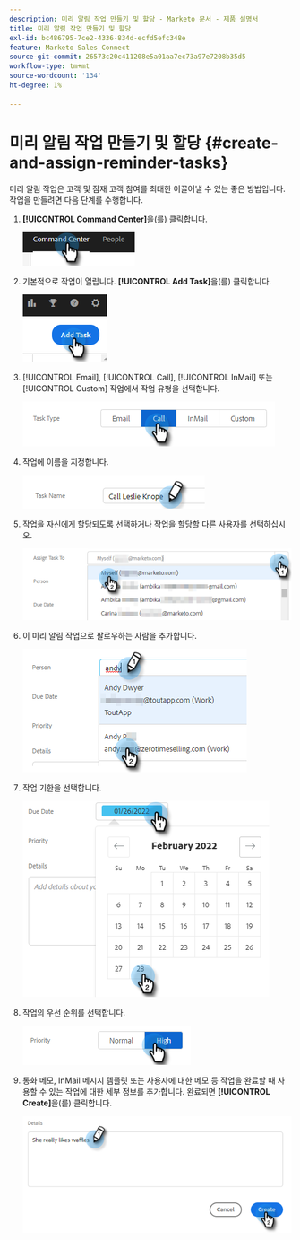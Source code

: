 ```yaml
---
description: 미리 알림 작업 만들기 및 할당 - Marketo 문서 - 제품 설명서
title: 미리 알림 작업 만들기 및 할당
exl-id: bc486795-7ce2-4336-834d-ecfd5efc348e
feature: Marketo Sales Connect
source-git-commit: 26573c20c411208e5a01aa7ec73a97e7208b35d5
workflow-type: tm+mt
source-wordcount: '134'
ht-degree: 1%

---
```


# 미리 알림 작업 만들기 및 할당 {#create-and-assign-reminder-tasks}

미리 알림 작업은 고객 및 잠재 고객 참여를 최대한 이끌어낼 수 있는 좋은 방법입니다. 작업을 만들려면 다음 단계를 수행합니다.

1. **[!UICONTROL Command Center]**&#x200B;을(를) 클릭합니다.

   ![](assets/create-and-assign-reminder-tasks-1.png)

1. 기본적으로 작업이 열립니다. **[!UICONTROL Add Task]**&#x200B;을(를) 클릭합니다.

   ![](assets/create-and-assign-reminder-tasks-2.png)

1. [!UICONTROL Email], [!UICONTROL Call], [!UICONTROL InMail] 또는 [!UICONTROL Custom] 작업에서 작업 유형을 선택합니다.

   ![](assets/create-and-assign-reminder-tasks-3.png)

1. 작업에 이름을 지정합니다.

   ![](assets/create-and-assign-reminder-tasks-4.png)

1. 작업을 자신에게 할당되도록 선택하거나 작업을 할당할 다른 사용자를 선택하십시오.

   ![](assets/create-and-assign-reminder-tasks-5.png)

1. 이 미리 알림 작업으로 팔로우하는 사람을 추가합니다.

   ![](assets/create-and-assign-reminder-tasks-6.png)

1. 작업 기한을 선택합니다.

   ![](assets/create-and-assign-reminder-tasks-7.png)

1. 작업의 우선 순위를 선택합니다.

   ![](assets/create-and-assign-reminder-tasks-8.png)

1. 통화 메모, InMail 메시지 템플릿 또는 사용자에 대한 메모 등 작업을 완료할 때 사용할 수 있는 작업에 대한 세부 정보를 추가합니다. 완료되면 **[!UICONTROL Create]**&#x200B;을(를) 클릭합니다.

   ![](assets/create-and-assign-reminder-tasks-9.png)
